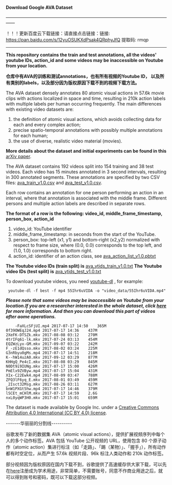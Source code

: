 **Download Google AVA Dataset**

——————————————————————————————————————


！！！更新百度云下载链接：请直接点击链接：链接: https://pan.baidu.com/s/12yuOSUKXdPsak4QRphyJfQ 提取码: rmqp

_______________________________________

**This repository contains the train and test annotations, all the videos' youtube IDs, action_id and some videos may be inaccessible on Youtube from your location.**

**仓库中有AVA的训练和测试annotations，也有所有视频的Youtube ID， 以及所有类别的labels，以及部分因为版权原因下载不到的视频下载方法。**

The AVA dataset densely annotates 80 atomic visual actions in 57.6k movie clips with actions localized in space and time, resulting in 210k action labels with multiple labels per human occurring frequently. The main differences with existing video datasets are: 

1. the definition of atomic visual actions, which avoids collecting data for each and every complex action; 
2. precise spatio-temporal annotations with possibly multiple annotations for each human; 
3. the use of diverse, realistic video material (movies). 

**More details about the dataset and initial experiments can be found in this** [arXiv paper](https://arxiv.org/abs/1705.08421 "悬停显示"). 
  
The AVA dataset contains 192 videos split into 154 training and 38 test videos. Each video has 15 minutes annotated in 3 second intervals, resulting in 300 annotated segments. These annotations are specified by two CSV files: [ava_train_v1.0.csv](https://research.google.com/ava/download/ava_train_v1.0.csv "悬停显示") and [ava_test_v1.0.csv](https://research.google.com/ava/download/ava_test_v1.0.csv "悬停显示"). 

Each row contains an annotation for one person performing an action in an interval, where that annotation is associated with the middle frame. Different persons and multiple action labels are described in separate rows. 

**The format of a row is the following: video_id, middle_frame_timestamp, person_box, action_id**
1. video_id: YouTube identifier
2. middle_frame_timestamp: in seconds from the start of the YouTube.
3. person_box: top-left (x1, y1) and bottom-right (x2,y2) normalized with respect to frame size, where (0.0, 0.0) corresponds to the top left, and (1.0, 1.0) corresponds to bottom right.
4. action_id: identifier of an action class, see [ava_action_list_v1.0.pbtxt](https://research.google.com/ava/download/ava_action_list_v1.0.pbtxt "悬停显示")

**The Youtube video IDs (train split) is** [ava_ytids_train_v1.0.txt](./ava_ytids_train_v1.0.txt)
**The Youtube video IDs (test split) is** [ava_ytids_test_v1.0.txt](./ava_ytids_test_v1.0.txt)

To download youtube videos, you need [youtube-dl](https://github.com/rg3/youtube-dl/) , for example:
 
     youtube-dl -f best -f mp4 55Ihr6uVIDA -o "video_data/55Ihr6uVIDA.mp4"
     
***Please note that some videos may be inaccessible on Youtube from your location.If you are a researcher interested in the whole dataset, click [here](http://thoth.inrialpes.fr/ava/requestaccess.php "悬停显示") for more information. And then you can download this part of videos after aome operations.***

        -FaXLcSFjUI.mp4	2017-07-17 14:50	365M	 
	0f39OWEqJ24.mp4	2017-07-17 14:36	437M	 
	2XeFK-DTSZk.mkv	2017-08-08 03:12	270M	 
	4trIFq61-lk.mkv	2017-07-24 03:13	454M	 
	EQZWzLyx-GM.mkv	2017-09-07 03:22	242M	 
	F_-zE1dQsso.mkv	2017-08-02 03:24	225M	 
	G3nRbyu0gMs.mp4	2017-07-17 14:51	218M	 
	K--hW14uzA0.mkv	2017-09-12 03:29	877M	 
	KHHgQ_Pe4cI.mkv	2017-08-08 03:29	845M	 
	N0Dt9i9IUNg.mkv	2017-07-17 15:00	426M	 
	PmElx9ZVByw.mp4	2017-07-17 15:04	431M	 
	XIx-C22Ewk4.mp4	2017-08-09 03:47	788M	 
	ZFQ3lF6yq_E.mkv	2017-08-01 03:49	459M	 
	_2Isct32Msg.mkv	2017-08-26 03:11	627M	 
	bnW1PXGt5hw.mp4	2017-07-17 14:46	379M	 
	lSCEt_mCHlM.mkv	2017-07-17 14:59	2.6G	 
	nxL0yqWP3H0.mkv	2017-07-17 15:01	659M	


The dataset is made available by Google Inc. under a [Creative Commons Attribution 4.0 International (CC BY 4.0) license](https://creativecommons.org/licenses/by/4.0/ "悬停显示").

-------华丽丽的分割线----------

谷歌发布了新的数据集 AVA（atomic visual actions），提供扩展视频序列中每个人的多个动作标签。AVA 包括 YouTube 公开视频的 URL，使用包含 80 个原子动作（atomic action）集进行标注（如「走路」、「踢（某物）」、「握手」），所有动作都有时空定位，从而产生 57.6k 视频片段、96k 标注人类动作和 210k 动作标签。

部分视频因为版权原因在国内下载不到，谷歌提供了高速缓存供大家下载，可以先在[here](http://thoth.inrialpes.fr/ava/requestaccess.php "悬停显示")注册成为学术用途，非常简单，不需要账号，同意不作商业用途之后，就可以得到账号和密码，既可以下载这部分视频。
